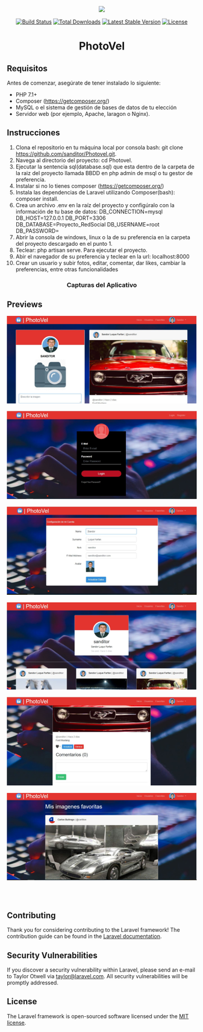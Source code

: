 <p align="center"><img src="https://laravel.com/assets/img/components/logo-laravel.svg"></p>

<p align="center">
<a href="https://travis-ci.org/laravel/framework"><img src="https://travis-ci.org/laravel/framework.svg" alt="Build Status"></a>
<a href="https://packagist.org/packages/laravel/framework"><img src="https://poser.pugx.org/laravel/framework/d/total.svg" alt="Total Downloads"></a>
<a href="https://packagist.org/packages/laravel/framework"><img src="https://poser.pugx.org/laravel/framework/v/stable.svg" alt="Latest Stable Version"></a>
<a href="https://packagist.org/packages/laravel/framework"><img src="https://poser.pugx.org/laravel/framework/license.svg" alt="License"></a>
</p>

<h1 align="center">PhotoVel</h1>

## Requisitos

Antes de comenzar, asegúrate de tener instalado lo siguiente:

- PHP 7.1+
- Composer (https://getcomposer.org/)
- MySQL o el sistema de gestión de bases de datos de tu elección
- Servidor web (por ejemplo, Apache, laragon o Nginx).

## Instrucciones

1. Clona el repositorio en tu máquina local por consola bash: git clone https://github.com/sanditor/Photovel.git.
2. Navega al directorio del proyecto: cd Photovel.
3. Ejecutar la sentencia sql(database.sql) que esta dentro de la carpeta de la raiz del proyecto llamada BBDD en php admin de msql o tu gestor de preferencia.
4. Instalar si no lo tienes composer (https://getcomposer.org/)
5. Instala las dependencias de Laravel utilizando Composer(bash): composer install.
6. Crea un archivo .env en la raíz del proyecto y configúralo con la información de tu base de datos:
    DB_CONNECTION=mysql
    DB_HOST=127.0.0.1
    DB_PORT=3306
    DB_DATABASE=Proyecto_RedSocial
    DB_USERNAME=root
    DB_PASSWORD=
4. Abrir la consola de windows, linux o la de su preferencia en la carpeta del proyecto descargado en el punto 1.
5. Teclear: php artisan serve. Para ejecutar el proyecto.
6. Abir el navegador de su preferencia y teclear en la url: localhost:8000
7. Crear un usuario y subir fotos, editar, comentar, dar likes, cambiar la preferencias, entre otras funcionalidades

<h3 align="center">Capturas del Aplicativo</h3>

## Previews
<p align="center">
    <img src="public/img//iniciousuario.JPG" /><br/><br/>
    <img src="public/img/inicio.JPG" /><br/><br/>
    <img src="public/img/config_user.JPG" /><br/><br/>
    <img src="public/img/profile_user.JPG" /><br/><br/>
    <img src="public/img/comentar.JPG" /><br/><br/>
    <img src="public/img/favoritas.JPG" /><br/><br/>
</p>

<br/>

## Contributing

Thank you for considering contributing to the Laravel framework! The contribution guide can be found in the [Laravel documentation](https://laravel.com/docs/contributions).

## Security Vulnerabilities

If you discover a security vulnerability within Laravel, please send an e-mail to Taylor Otwell via [taylor@laravel.com](mailto:taylor@laravel.com). All security vulnerabilities will be promptly addressed.

## License

The Laravel framework is open-sourced software licensed under the [MIT license](https://opensource.org/licenses/MIT).

